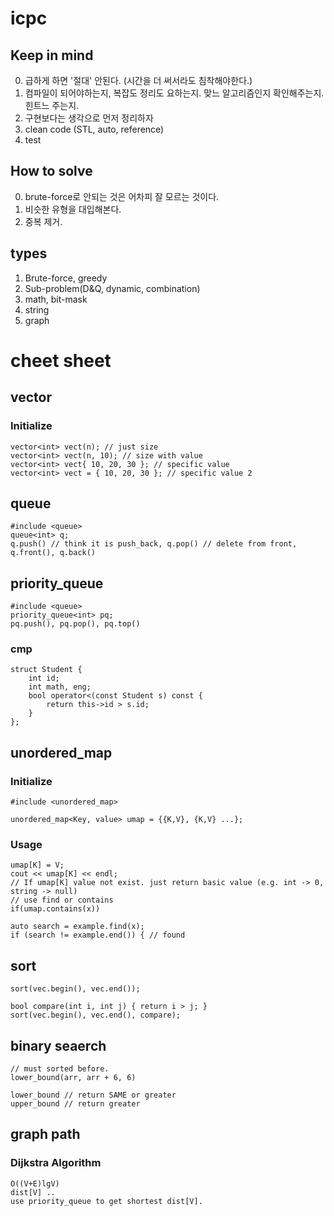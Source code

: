 # icpc

## Keep in mind
0. 급하게 하면 '절대' 안된다. (시간을 더 써서라도 침착해야한다.)
1. 컴파일이 되어야하는지, 복잡도 정리도 요하는지. 맞느 알고리즘인지 확인해주는지. 힌트느 주는지.
2. 구현보다는 생각으로 먼저 정리하자
3. clean code (STL, auto, reference)
4. test

## How to solve
0. brute-force로 안되는 것은 어차피 잘 모르는 것이다.
1. 비슷한 유형을 대입해본다.
2. 중복 제거.

## types
1. Brute-force, greedy
2. Sub-problem(D&Q, dynamic, combination)
3. math, bit-mask
4. string
5. graph

# cheet sheet

## vector
### Initialize
```
vector<int> vect(n); // just size
vector<int> vect(n, 10); // size with value
vector<int> vect{ 10, 20, 30 }; // specific value
vector<int> vect = { 10, 20, 30 }; // specific value 2
```

## queue
```
#include <queue>
queue<int> q;
q.push() // think it is push_back, q.pop() // delete from front, q.front(), q.back()
```

## priority_queue
```
#include <queue>
priority_queue<int> pq;
pq.push(), pq.pop(), pq.top()
```
### cmp
```
struct Student {
    int id;
    int math, eng;
    bool operator<(const Student s) const {
        return this->id > s.id;
    }
};
```

## unordered_map
### Initialize
```
#include <unordered_map>

unordered_map<Key, value> umap = {{K,V}, {K,V} ...};
```
### Usage
```
umap[K] = V;
cout << umap[K] << endl;
// If umap[K] value not exist. just return basic value (e.g. int -> 0, string -> null)
// use find or contains
if(umap.contains(x))

auto search = example.find(x);
if (search != example.end()) { // found
```
## sort
```
sort(vec.begin(), vec.end());

bool compare(int i, int j) { return i > j; }
sort(vec.begin(), vec.end(), compare);
```

## binary seaerch
```
// must sorted before.
lower_bound(arr, arr + 6, 6)

lower_bound // return SAME or greater
upper_bound // return greater
```

## graph path
### Dijkstra Algorithm
```
O((V+E)lgV)
dist[V] ..
use priority_queue to get shortest dist[V].
```
